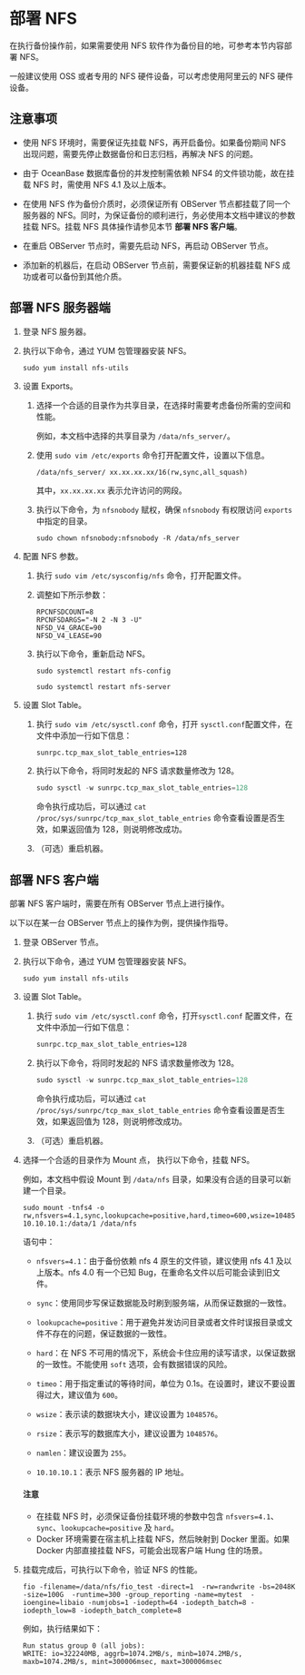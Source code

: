 # 部署 NFS

在执行备份操作前，如果需要使用 NFS 软件作为备份目的地，可参考本节内容部署 NFS。

一般建议使用 OSS 或者专用的 NFS 硬件设备，可以考虑使用阿里云的 NFS 硬件设备。

## 注意事项

* 使用 NFS 环境时，需要保证先挂载 NFS，再开启备份。如果备份期间 NFS 出现问题，需要先停止数据备份和日志归档，再解决 NFS 的问题。

* 由于 OceanBase 数据库备份的并发控制需依赖 NFS4 的文件锁功能，故在挂载 NFS 时，需使用 NFS 4.1 及以上版本。

* 在使用 NFS 作为备份介质时，必须保证所有 OBServer 节点都挂载了同一个服务器的 NFS。同时，为保证备份的顺利进行，务必使用本文档中建议的参数挂载 NFS。挂载 NFS 具体操作请参见本节 **部署 NFS 客户端**。

* 在重启 OBServer 节点时，需要先启动 NFS，再启动 OBServer 节点。

* 添加新的机器后，在启动 OBServer 节点前，需要保证新的机器挂载 NFS 成功或者可以备份到其他介质。

## 部署 NFS 服务器端

1. 登录 NFS 服务器。

2. 执行以下命令，通过 YUM 包管理器安装 NFS。

   ```shell
   sudo yum install nfs-utils
   ```

3. 设置 Exports。

   1. 选择一个合适的目录作为共享目录，在选择时需要考虑备份所需的空间和性能。

      例如，本文档中选择的共享目录为 `/data/nfs_server/`。

   2. 使用 `sudo vim /etc/exports` 命令打开配置文件，设置以下信息。

      ```shell
      /data/nfs_server/ xx.xx.xx.xx/16(rw,sync,all_squash)
      ```

      其中，`xx.xx.xx.xx` 表示允许访问的网段。

   3. 执行以下命令，为 `nfsnobody` 赋权，确保 `nfsnobody` 有权限访问 `exports` 中指定的目录。

      ```shell
      sudo chown nfsnobody:nfsnobody -R /data/nfs_server
      ```

4. 配置 NFS 参数。

   1. 执行 `sudo vim /etc/sysconfig/nfs` 命令，打开配置文件。

   2. 调整如下所示参数：

      ```shell
      RPCNFSDCOUNT=8
      RPCNFSDARGS="-N 2 -N 3 -U"
      NFSD_V4_GRACE=90
      NFSD_V4_LEASE=90
      ```

   3. 执行以下命令，重新启动 NFS。

      ```shell
      sudo systemctl restart nfs-config
      
      sudo systemctl restart nfs-server
      ```

5. 设置 Slot Table。

   1. 执行 `sudo vim /etc/sysctl.conf` 命令，打开 `sysctl.conf`配置文件，在文件中添加一行如下信息：

      ```xml
      sunrpc.tcp_max_slot_table_entries=128
      ```

   2. 执行以下命令，将同时发起的 NFS 请求数量修改为 128。

      ```sql
      sudo sysctl -w sunrpc.tcp_max_slot_table_entries=128
      ```

      命令执行成功后，可以通过 `cat /proc/sys/sunrpc/tcp_max_slot_table_entries` 命令查看设置是否生效，如果返回值为 128，则说明修改成功。

   3. （可选）重启机器。

## 部署 NFS 客户端

部署 NFS 客户端时，需要在所有 OBServer 节点上进行操作。

以下以在某一台 OBServer 节点上的操作为例，提供操作指导。

1. 登录 OBServer 节点。

2. 执行以下命令，通过 YUM 包管理器安装 NFS。

   ```shell
   sudo yum install nfs-utils
   ```

3. 设置 Slot Table。

   1. 执行 `sudo vim /etc/sysctl.conf` 命令，打开`sysctl.conf` 配置文件，在文件中添加一行如下信息：

      ```xml
      sunrpc.tcp_max_slot_table_entries=128
      ```

   2. 执行以下命令，将同时发起的 NFS 请求数量修改为 128。

      ```sql
      sudo sysctl -w sunrpc.tcp_max_slot_table_entries=128
      ```

      命令执行成功后，可以通过 `cat /proc/sys/sunrpc/tcp_max_slot_table_entries` 命令查看设置是否生效，如果返回值为 128，则说明修改成功。

   3. （可选）重启机器。

4. 选择一个合适的目录作为 Mount 点， 执行以下命令，挂载 NFS。

   例如，本文档中假设 Mount 到 `/data/nfs` 目录，如果没有合适的目录可以新建一个目录。

   ```shell
   sudo mount -tnfs4 -o rw,nfsvers=4.1,sync,lookupcache=positive,hard,timeo=600,wsize=1048576,rsize=1048576,namlen=255 10.10.10.1:/data/1 /data/nfs
   ```

   语句中：

   * `nfsvers=4.1`：由于备份依赖 nfs 4 原生的文件锁，建议使用 nfs 4.1 及以上版本。nfs 4.0 有一个已知 Bug，在重命名文件以后可能会读到旧文件。

   * `sync`：使用同步写保证数据能及时刷到服务端，从而保证数据的一致性。

   * `lookupcache=positive`：用于避免并发访问目录或者文件时误报目录或文件不存在的问题，保证数据的一致性。

   * `hard`：在 NFS 不可用的情况下，系统会卡住应用的读写请求，以保证数据的一致性。不能使用 `soft` 选项，会有数据错误的风险。

   * `timeo`：用于指定重试的等待时间，单位为 0.1s。在设置时，建议不要设置得过大，建议值为 `600`。

   * `wsize`：表示读的数据块大小，建议设置为 `1048576`。

   * `rsize`：表示写的数据库大小，建议设置为 `1048576`。

   * `namlen`：建议设置为 `255`。

   * `10.10.10.1`：表示 NFS 服务器的 IP 地址。

   <main id="notice" type='notice'>
   <h4>注意</h4>
   <ul>
   <li>在挂载 NFS 时，必须保证备份挂载环境的参数中包含 <code>nfsvers=4.1</code>、<code>sync</code>、<code>lookupcache=positive</code> 及 <code>hard</code>。</li>
   <li>Docker 环境需要在宿主机上挂载 NFS，然后映射到 Docker 里面。如果 Docker 内部直接挂载 NFS，可能会出现客户端 Hung 住的场景。</li>
   </ul>
   </main>

5. 挂载完成后，可执行以下命令，验证 NFS 的性能。

   ```shell
   fio -filename=/data/nfs/fio_test -direct=1  -rw=randwrite -bs=2048K -size=100G  -runtime=300 -group_reporting -name=mytest  -ioengine=libaio -numjobs=1 -iodepth=64 -iodepth_batch=8 -iodepth_low=8 -iodepth_batch_complete=8
   ```

   例如，执行结果如下：

   ```shell
   Run status group 0 (all jobs):
   WRITE: io=322240MB, aggrb=1074.2MB/s, minb=1074.2MB/s, maxb=1074.2MB/s, mint=300006msec, maxt=300006msec
   ```
